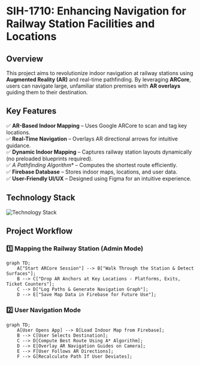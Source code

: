 # SIH-1710: Enhancing Navigation for Railway Station Facilities and Locations

## Overview
This project aims to revolutionize indoor navigation at railway stations using **Augmented Reality (AR)** and real-time pathfinding. By leveraging **ARCore**, users can navigate large, unfamiliar station premises with **AR overlays** guiding them to their destination.

## Key Features
✅ **AR-Based Indoor Mapping** – Uses Google ARCore to scan and tag key locations.  
✅ **Real-Time Navigation** – Overlays AR directional arrows for intuitive guidance.  
✅ **Dynamic Indoor Mapping** – Captures railway station layouts dynamically (no preloaded blueprints required).  
✅ **A* Pathfinding Algorithm** – Computes the shortest route efficiently.  
✅ **Firebase Database** – Stores indoor maps, locations, and user data.  
✅ **User-Friendly UI/UX** – Designed using Figma for an intuitive experience.  

## Technology Stack
![Technology Stack](https://github.com/user-attachments/assets/e903c8f3-414d-4562-aef6-840d86646c42)

## Project Workflow

### 1️⃣ Mapping the Railway Station (Admin Mode)
```mermaid
graph TD;
    A["Start ARCore Session"] --> B["Walk Through the Station & Detect Surfaces"];
    B --> C["Drop AR Anchors at Key Locations - Platforms, Exits, Ticket Counters"];
    C --> D["Log Paths & Generate Navigation Graph"];
    D --> E["Save Map Data in Firebase for Future Use"];
```
### 2️⃣ User Navigation Mode
```mermaid
graph TD;
    A[User Opens App] --> B[Load Indoor Map from Firebase];
    B --> C[User Selects Destination];
    C --> D[Compute Best Route Using A* Algorithm];
    D --> E[Overlay AR Navigation Guides on Camera];
    E --> F[User Follows AR Directions];
    F --> G[Recalculate Path If User Deviates];
```

